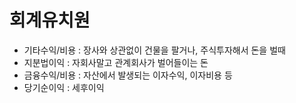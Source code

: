 # 회계유치원

- 기타수익/비용 : 장사와 상관없이 건물을 팔거나, 주식투자해서 돈을 벌때
- 지분법이익 : 자회사말고 관계회사가 벌어들이는 돈
- 금융수익/비용 : 자산에서 발생되는 이자수익, 이자비용 등
- 당기순이익 : 세후이익


